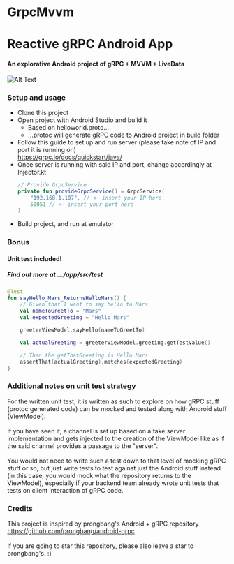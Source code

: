 # GrpcMvvm

# Reactive gRPC Android App
#### An explorative Android project of gRPC + MVVM + LiveData
![Alt Text](https://media.giphy.com/media/ju0GeQ0vBiGZfayiR1/giphy.gif)

### Setup and usage
- Clone this project
- Open project with Android Studio and build it
    - Based on helloworld.proto...
    - ...protoc will generate gRPC code to Android project in build folder 
- Follow this guide to set up and run server (please take note of IP and port it is running on)
    <br/>
    https://grpc.io/docs/quickstart/java/
- Once server is running with said IP and port, change accordingly at Injector.kt
    ```kotlin
    // Provide GrpcService
    private fun provideGrpcService() = GrpcService(
        "192.168.1.107", // <- insert your IP here
        50051 // <- insert your port here
    )
    ```
- Build project, and run at emulator

### Bonus
#### Unit test included!
##### Find out more at .../app/src/test
```kotlin
@Test
fun sayHello_Mars_ReturnsHelloMars() {
    // Given that I want to say hello to Mars
    val nameToGreetTo = "Mars"
    val expectedGreeting = "Hello Mars"

    greeterViewModel.sayHello(nameToGreetTo)

    val actualGreeting = greeterViewModel.greeting.getTestValue()

    // Then the getThatGreeting is Hello Mars
    assertThat(actualGreeting).matches(expectedGreeting)
}
```

### Additional notes on unit test strategy
For the written unit test, it is written as such to explore on how gRPC stuff (protoc generated code) can be mocked and tested along with Android stuff (ViewModel).
<br/>
<br/>
If you have seen it, a channel is set up based on a fake server implementation and gets injected to the creation of the ViewModel like as if the said channel provides a passage to the "server".
<br/>
<br/>
You would not need to write such a test down to that level of mocking gRPC stuff or so, but just write tests to test against just the Android stuff instead (in this case, you would mock what the repository returns to the ViewModel), especially if your backend team already wrote unit tests that tests on client interaction of gRPC code.

### Credits
This project is inspired by prongbang's Android + gRPC repository
<br/>
https://github.com/prongbang/android-grpc
<br/>
<br/>
If you are going to star this repository, please also leave a star to prongbang's. :)
